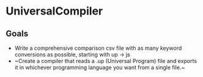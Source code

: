 # UniversalCompiler
## Goals
* Write a comprehensive comparison csv file with as many keyword conversions as possible, starting with up -> js
* ~Create a compiler that reads a .up (Universal Program) file and exports it in whichever programming language you want from a single file.~
